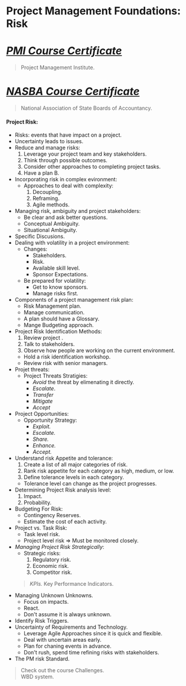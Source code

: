 # Project Management Foundations: Risk

# [*PMI Course Certificate*](https://www.linkedin.com/learning/certificates/a5e74aeee02fa1e023317b2d034ceeb7fd8f40ce55080cbb4d9f778c4ac79540)
> Project Management Institute.
# [*NASBA Course Certificate*](https://www.linkedin.com/learning/certificates/35f81e4b488a576d6215d4bfe162168e99a078654a1ac1e05aabaeb5cb7e1639)
> National Association of State Boards of Accountancy.

#### Project Risk:
- Risks: events that have impact on a project. 
- Uncertainty leads to issues.
- Reduce and manage risks:
    1. Leverage your project team and key stakeholders.
    2. Think through possible outcomes.
    3. Consider other approaches to completing project tasks.
    4. Have a plan B.
- Incorporating risk in complex evironment:
    - Approaches to deal with complexity:
        1. Decoupling.
        2. Reframing.
        3. Agile methods.
- Managing risk, ambiguity and project stakeholders:
    - Be clear and ask better questions.
    - Conceptual Ambiguity.
    - Situational Ambiguity. 
- Specific Discusions.
- Dealing with volatility in a project environment:
    - Changes:
        - Stakeholders.
        - Risk.
        - Available skill level.
        - Sponsor Expectations.
    - Be prepared for volatility:
        - Get to know sponsors.
        - Manage risks first.
- Components of a project management risk plan:
    - Risk Management plan.
    - Manage communication.
    - A plan should have a Glossary.
    - Mange Budgeting approach.
- Project Risk Identification Methods:
    1. Review project .
    2. Talk to stakeholders.
    3. Observe how people are working on the current environment.
    - Hold a risk identification workshop. 
    - Review risk with senior managers. 
- Projet threats:
    - Project Threats Stratigies:
        - *Avoid* the threat by elimenating it directly.
        - *Escalate*.
        - *Transfer*
        - *Mitigate*
        - *Accept*
- Project Opportunities:
    - Opportunity Strategy:
        - *Exploit.*
        - *Escalate.*
        - *Share.*
        - *Enhance.*
        - *Accept.*
- Understand risk Appetite and tolerance:
    1. Create a list of all major categories of risk.
    2. Rank risk appetite for each category as high, medium, or low.
    3. Define tolerance levels in each category.
    - Tolerance level can change as the project progresses. 
- Determining Project Risk analysis level:
    1. Impact.
    2. Probability. 
- Budgeting For Risk:
    - Contingency Reserves. 
    - Estimate the cost of each activity. 
- Project vs. Task Risk:
    - Task level risk.
    - Project level risk => Must be monitored closely.
- *Managing Project Risk Strategically*: 
    - Strategic risks:
        1. Regulatory risk.
        2. Economic risk.
        3. Competitor risk.
    > *KPIs.* Key Performance Indicators. 
- Managing Unknown Unknowns. 
    - Focus on impacts.
    - React.
    - Don't assume it is always unknown.
- Identify Risk Triggers.
- Uncertainty of Requirements and Technology. 
    - Leverage Agile Approaches since it is quick and flexible.
    - Deal with uncertain areas early. 
    - Plan for chaning events in advance. 
    - Don't rush, spend time refining risks with stakeholders. 
- The PM risk Standard. 
> Check out the course Challenges.</br>
> WBD system. 



